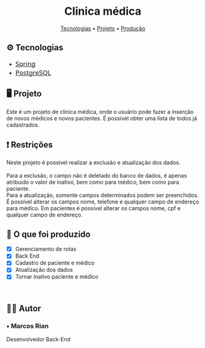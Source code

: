 <h1 align="center">
  Clinica médica
</h1>

<p align="center">
 <a href="#tecnologias">Tecnologias</a> • 
 <a href="#project">Projeto</a> • 
 <a href="#contribuicao">Produção</a>
</p>

<h2 id="tecnologias"> ⚙ Tecnologias</h2>

  <ul>
      <li><a style="font-family: Segoe UI; font-size: 17px" href="https://spring.io/projects/spring-framework">Spring</a></li>
      <li><a style="font-family: Segoe UI; font-size: 17px" href="https://www.postgresql.org/">PostgreSQL</a></li>
  </ul>

<h2 id="project"> 🖥 Projeto </h2>

  <p align="left">Este é um projeto de clínica médica, onde o usuário pode fazer a inserção de novos médicos e novos pacientes. É possivel obter uma lista de todos já cadastrados.</p>

<h2 id="restricao">❗ Restrições</h2>

  <p>Neste projeto é possivel realizar a exclusão e atualização dos dados. <br/><br/>
  Para a exclusão, o campo não é deletado do banco de dados, é apenas atribuido o valor de inativo, bem como para médico, bem como para paciente. <br/>
  Para a atualização, somente campos determinados podem ser preenchidos. É possível alterar os campos nome, telefone e qualquer campo de endereço para médico. Em pacientes é possível alterar os campos nome, cpf e qualquer campo de endereço.
  </p>

<h2 id="contribuicao"> 🔧 O que foi produzido </h2>

  - [x] Gerenciamento de rotas
  - [x] Back End
  - [x] Cadastro de paciente e médico
  - [x] Atualização dos dados
  - [x] Tornar inativo paciente e médico

<br>

<h2> 👨‍💻 Autor </h2>
<h3> • Marcos Rian </h3>
<p>Desenvolvedor Back-End</p>
